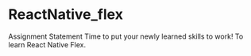 # ReactNative_flex

Assignment Statement
Time to put your newly learned skills to work!
To learn React Native Flex.
